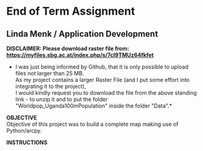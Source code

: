 # End of Term Assignment  
## Linda Menk / Application Development  

**DISCLAIMER: Please download raster file from: https://myfiles.sbg.ac.at/index.php/s/7cI9TMUz64fkfet**   
* I was just being informed by Github, that it is only possible to upload files not larger than 25 MB.  
As my project contains a larger Raster File (and I put some effort into integrating it to the project),  
I would kindly request you to download the file from the above standing link - to unzip it and to put the folder "Worldpop_Uganda100mPopulation" inside the folder "Data".*   
  
**OBJECTIVE**  
Objective of this project was to build a complete map making use of Python/arcpy.  

**INSTRUCTIONS**

